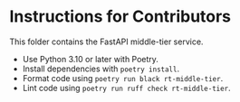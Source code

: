 # Instructions for Contributors

This folder contains the FastAPI middle-tier service.

- Use Python 3.10 or later with Poetry.
- Install dependencies with `poetry install`.
- Format code using `poetry run black rt-middle-tier`.
- Lint code using `poetry run ruff check rt-middle-tier`.
